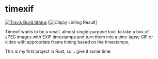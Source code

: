 # timexif

[![Travis Build Status](https://travis-ci.org/barometz/timexif.svg?branch=master)](https://travis-ci.org/barometz/timexif)
[![Clippy Linting Result](https://clippy.bashy.io/github/barometz/timexif/master/badge.svg)]

Timexif wants to be a small, almost single-purpose tool: to take a box of JPEG images with EXIF timestamps and turn them into a time-lapse GIF or video with appropriate frame timing based on the timestamps.

This is my first project in Rust, so .. give it some time.
